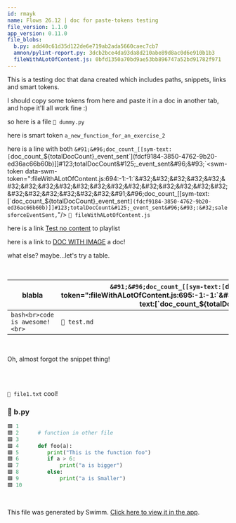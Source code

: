 ```yaml
---
id: rmayk
name: Flows 26.12 | doc for paste-tokens testing
file_version: 1.1.0
app_version: 0.11.0
file_blobs:
  b.py: add40c61d35d122de6e719ab2ada5660caec7cb7
  amnon/pylint-report.py: 3dcb2bce4da93da8d210abe89d8ac0d6e910b1b3
  fileWithALotOfContent.js: 0bfd1350a70bd9ae53bb896747a52bd91782f971
---
```


This is a testing doc that dana created which includes paths, snippets, links and smart tokens.

I should copy some tokens from here and paste it in a doc in another tab, and hope it'll all work fine :)

so here is a file `📄 dummy.py`

here is smart token `a_new_function_for_an_exercise_2`<swm-token data-swm-token=":amnon/pylint-report.py:41:2:2:`def&#32;a_new_function_for_an_exercise_2&#40;&#41;:`"/>

here is a line with both `&#91;&#96;doc_count_[[sym-text:[`doc_count_${totalDocCount}_event_sent`](fdcf9184-3850-4762-9b20-ed36ac66b60b)]]#123;totalDocCount&#125;_event_sent&#96;&#93;`<swm-token data-swm-token=":fileWithALotOfContent.js:694:-1:-1:`&#32;&#32;&#32;&#32;&#32;&#32;&#32;&#32;&#32;&#32;&#32;&#32;&#32;&#32;&#32;&#32;&#32;&#32;&#32;&#32;&#32;&#32;&#32;&#32;&#91;&#96;doc_count_[[sym-text:[`doc_count_${totalDocCount}_event_sent`](fdcf9184-3850-4762-9b20-ed36ac66b60b)]]#123;totalDocCount&#125;_event_sent&#96;&#93;:&#32;salesforceEventSent,`"/> `📄 fileWithALotOfContent.js`

here is a link [Test no content](test-no-content.2el3s.pl.sw.md) to playlist

here is a link to [DOC WITH IMAGE](doc-with-image.15m6g.sw.md) a doc!

what else? maybe...let's try a table.

<br/>

|blabla                            |`&#91;&#96;doc_count_[[sym-text:[`doc_count_${totalDocCount}_date`](895f4208-f16a-4d9c-8329-8c3bba0c9424)]]#123;totalDocCount&#125;_date&#96;&#93;`<swm-token data-swm-token=":fileWithALotOfContent.js:695:-1:-1:`&#32;&#32;&#32;&#32;&#32;&#32;&#32;&#32;&#32;&#32;&#32;&#32;&#32;&#32;&#32;&#32;&#32;&#32;&#32;&#32;&#32;&#32;&#32;&#32;&#91;&#96;doc_count_[[sym-text:[`doc_count_${totalDocCount}_date`](895f4208-f16a-4d9c-8329-8c3bba0c9424)]]#123;totalDocCount&#125;_date&#96;&#93;:&#32;FieldValue.serverTimestamp&#40;&#41;,`"/>|
|----------------------------------|-------------------------------------------------------------------------------------------------------------------------------------------------------------------------------------------------------------------------------------------------------------------------------------------------------------------------------------------------------------------------------------------------------------------------------------------------------------------------------------------------------------------------------------------|
|```bash<br>code is awesome!<br>```|`📄 test.md`                                                                                                                                                                                                                                                                                                                                                                                                                                                                                                                               |

<br/>

Oh, almost forgot the snippet thing!

<br/>

<br/>

`📄 file1.txt` cool!
<!-- NOTE-swimm-snippet: the lines below link your snippet to Swimm -->
### 📄 b.py
```python
🟩 1      
🟩 2      # function in other file
🟩 3      
🟩 4      def foo(a):
🟩 5      	print("This is the function foo")
🟩 6      	if a > 6:
🟩 7      		print("a is bigger")
🟩 8      	else:
🟩 9      		print("a is Smaller")
🟩 10     
```

<br/>

This file was generated by Swimm. [Click here to view it in the app](https://swimm-web-app.web.app/repos/Z2l0aHViJTNBJTNBdGVzdC1naXRodWItYXBwJTNBJTNBc3dpbW1pbw==/docs/rmayk).